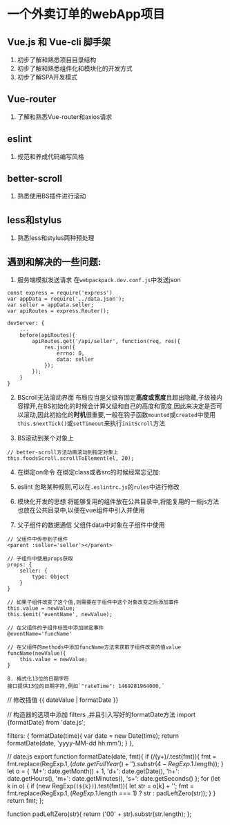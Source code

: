 
# 一个外卖订单的webApp项目
## Vue.js 和 Vue-cli 脚手架
1. 初步了解和熟悉项目目录结构
2. 初步了解和熟悉组件化和模块化的开发方式
3. 初步了解SPA开发模式

## Vue-router
1. 了解和熟悉Vue-router和axios请求

## eslint
1. 规范和养成代码编写风格

## better-scroll
1. 熟悉使用BS插件进行滚动

## less和stylus
1. 熟悉less和stylus两种预处理

## 遇到和解决的一些问题: 
1. 服务端模拟发送请求
在`webpackpack.dev.conf.js`中发送json
```
const express = require('express')
var appData = require('../data.json');
var seller = appData.seller;
var apiRoutes = express.Router();

devServer: {
    ...
    before(apiRoutes){
        apiRoutes.get('/api/seller', function(req, res){
            res.json({
                errno: 0,
                data: seller
            });
        });
    }
}
```
2. BScroll无法滚动界面
布局应当是父级有固定**高度或宽度**且超出隐藏,子级被内容撑开,在BS初始化的时候会计算父级和自己的高度和宽度,因此来决定是否可以滚动,因此初始化的**时机**很重要,一般在钩子函数`mounted`或`created`中使用`this.$nextTick()`或`setTimeout`来执行`initScroll`方法

3. BS滚动到某个对象上
```
// better-scroll方法动画滚动到指定对象上
this.foodsScroll.scrollToElement(el, 20);
```
4. 在绑定on命令
在绑定class或者src的时候经常忘记加:

5. eslint
忽略某种规则,可以在`.eslintrc.js`的`rules`中进行修改

6. 模块化开发的思想
将能够复用的组件放在公共目录中,将能复用的一些js方法也放在公共目录中,以便在vue组件中引入并使用

7. 父子组件的数据通信
父组件data中对象在子组件中使用
```
// 父组件中传参到子组件
<parent :seller='seller'></parent>

// 子组件中使用props获取
props: {
    seller: {
        type: Object
    }
}

// 如果子组件改变了这个值,则需要在子组件中这个对象改变之后添加事件
this.value = newValue;
this.$emit('eventName', newValue);

// 在父组件的子组件标签中添加绑定事件
@eventName='funcName'

// 在父组件的methods中添加funcName方法来获取子组件改变的值value
funcName(newValue){
    this.value = newValue;
}

8. 格式化13位的日期字符
接口提供13位的日期字符,例如`"rateTime": 1469281964000,`
```
// 修改插值
{{ dateValue | formatDate }}

// 构造器的选项中添加 filters ,并且引入写好的formatDate方法
import {formatDate} from 'date.js';

filters: {
    formatDate(time){
        var date = new Date(time);
        return formatDate(date, 'yyyy-MM-dd hh:mm');
    }
},

// date.js
export function formatDate(date, fmt){
    if (/(y+)/.test(fmt)){
        fmt = fmt.replace(RegExp.$1, (date.getFullYear() + '').substr(4 - RegExp.$1.length));
    }
    let o = {
        'M+': date.getMonth() + 1,
        'd+': date.getDate(),
        'h+': date.getHours(),
        'm+': date.getMinutes(),
        's+': date.getSeconds()
    };
    for (let k in o) {
        if (new RegExp(`(${k})`).test(fmt)){
            let str = o[k] + '';
            fmt = fmt.replace(RegExp.$1, (RegExp.$1.length === 1) ? str : padLeftZero(str));
        }
    }
    return fmt;
};

function padLeftZero(str){
    return ('00' + str).substr(str.length);
};
```

